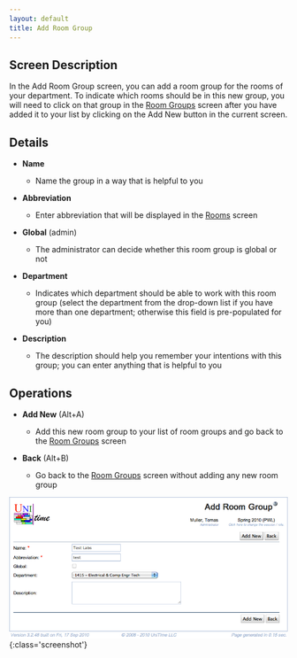 ```yaml
---
layout: default
title: Add Room Group
---
```



## Screen Description


 In the Add Room Group screen, you can add a room group for the rooms of your department. To indicate which rooms should be in this new group, you will need to click on that group in the [Room Groups](room-groups) screen after you have added it to your list by clicking on the Add New button in the current screen.

## Details

* **Name**
	* Name the group in a way that is helpful to you

* **Abbreviation**
	* Enter abbreviation that will be displayed in the [Rooms](rooms) screen

* **Global** (admin)
	* The administrator can decide whether this room group is global or not

* **Department**
	* Indicates which department should be able to work with this room group (select the department from the drop-down list if you have more than one department; otherwise this field is pre-populated for you)

* **Description**
	* The description should help you remember your intentions with this group; you can enter anything that is helpful to you

## Operations

* **Add New** (Alt+A)
	* Add this new room group to your list of room groups and go back to the [Room Groups](room-groups) screen

* **Back** (Alt+B)
	* Go back to the [Room Groups](room-groups) screen without adding any new room group


![Add Room Group](images/add-room-group-1.png){:class='screenshot'}
